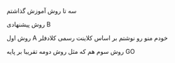 
سه تا روش آموزش گذاشتم


روش پیشنهادی B

روش اول A خودم منو رو نوشتم بر اساس کلاینت رسمی کلادفلر

روش سوم هم که مثل روش دومه تقریبا بر پایه GO

